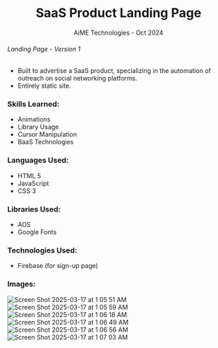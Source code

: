 <h1 align="center">SaaS Product Landing Page</h1>
<p align="center">AiME Technologies - Oct 2024</p>
<h6>Landing Page - Version 1</h6>

<ul>
        <li>Built to advertise a SaaS product, specializing in the automation of outreach on social networking platforms.</li>
        <li>Entirely static site.</li>
</ul>

<h3>Skills Learned:</h3>
<ul>
        <li>Animations</li>
        <li>Library Usage</li>
        <li>Cursor Manipulation</li>
        <li>BaaS Technologies</li>
</ul>

<h3>Languages Used:</h3>
<ul>
        <li>HTML 5</li>
        <li>JavaScript</li>
        <li>CSS 3</li>
</ul>

<h3>Libraries Used:</h3>
<ul>
        <li>AOS</li>
        <li>Google Fonts</li>
</ul>

<h3>Technologies Used:</h3>
<ul>
        <li>Firebase (for sign-up page)</li>
</ul>

<h3>Images:</h3>

![Screen Shot 2025-03-17 at 1 05 51 AM](https://github.com/user-attachments/assets/499a0114-415f-4be8-b70f-568cc492dc8b)
![Screen Shot 2025-03-17 at 1 05 59 AM](https://github.com/user-attachments/assets/1492ee5c-8255-4070-a995-20b72a5678d2)
![Screen Shot 2025-03-17 at 1 06 18 AM](https://github.com/user-attachments/assets/cefdd869-b791-43d6-9106-8938604bcc7f)
![Screen Shot 2025-03-17 at 1 06 49 AM](https://github.com/user-attachments/assets/962a1775-93e3-4cc2-b16a-71aa19f7e1f5)
![Screen Shot 2025-03-17 at 1 06 56 AM](https://github.com/user-attachments/assets/d2112ff9-35bf-4f03-931b-79902e67422f)
![Screen Shot 2025-03-17 at 1 07 03 AM](https://github.com/user-attachments/assets/ccb81bf5-271b-419a-84fb-b88c97505db0)
